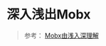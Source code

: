 # 深入浅出Mobx





> 参考：
> [Mobx由浅入深理解](https://baijiahao.baidu.com/s?id=1704243263918941293&wfr=spider&for=pc)

